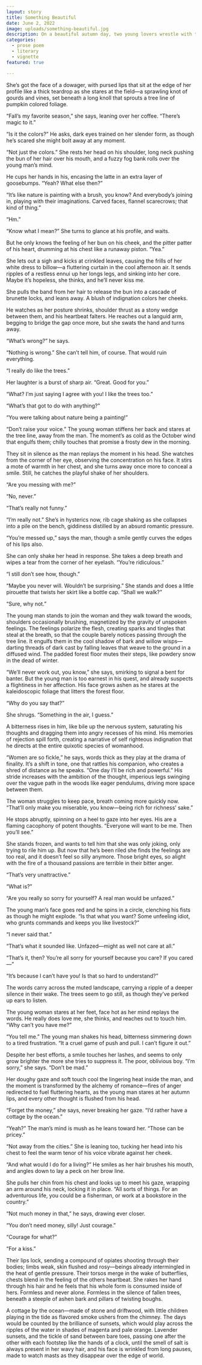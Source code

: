 ```yaml
---
layout: story
title: Something Beautiful
date: June 2, 2022
image: uploads/something-beautiful.jpg
description: On a beautiful autumn day, two young lovers wrestle with their feelings for one-another. In a whistful moment of love, they dream of the perfect future.
categories: 
  - prose poem
  - literary
  - vignette
featured: true

---
```


She’s got the face of a dowager, with pursed lips that sit at the edge of her profile like a thick teardrop as she stares at the field—a sprawling knot of gourds and vines, set beneath a long knoll that sprouts a tree line of pumpkin colored foliage. 

“Fall’s my favorite season,” she says, leaning over her coffee. “There’s magic to it.”

“Is it the colors?” He asks, dark eyes trained on her slender form, as though he’s scared she might bolt away at any moment.

“Not just the colors.” She rests her head on his shoulder, long neck pushing the bun of her hair over his mouth, and a fuzzy fog bank rolls over the young man’s mind. 

He cups her hands in his, encasing the latte in an extra layer of goosebumps. “Yeah? What else then?”

“It’s like nature is painting with a brush, you know? And everybody’s joining in, playing with their imaginations. Carved faces, flannel scarecrows; that kind of thing.”

“Hm.”

“Know what I mean?” She turns to glance at his profile, and waits. 

But he only knows the feeling of her bun on his cheek, and the pitter patter of his heart, drumming at his chest like a runaway piston. “Yea.”

She lets out a sigh and kicks at crinkled leaves, causing the frills of her white dress to billow—a fluttering curtain in the cool afternoon air. It sends ripples of a restless ennui up her longs legs, and sinking into her core. Maybe it’s hopeless, she thinks, and he’ll never kiss me. 

She pulls the band from her hair to release the bun into a cascade of brunette locks, and leans away. A blush of indignation colors her cheeks.

He watches as her posture shrinks, shoulder thrust as a stony wedge between them, and his heartbeat falters. He reaches out a languid arm, begging to bridge the gap once more, but she swats the hand and turns away.

“What’s wrong?” he says.

“Nothing is wrong.” She can’t tell him, of course. That would ruin everything. 

“I really do like the trees.”

Her laughter is a burst of sharp air. “Great. Good for you.”

“What? I’m just saying I agree with you! I like the trees too.”

“What’s that got to do with anything?”

“You were talking about nature being a painting!”

“Don’t raise your voice.” The young woman stiffens her back and stares at the tree line, away from the man. The moment’s as cold as the October wind that engulfs them; chilly touches that promise a frosty dew in the morning.

They sit in silence as the man replays the moment in his head. She watches from the corner of her eye, observing the concentration on his face. It stirs a mote of warmth in her chest, and she turns away once more to conceal a smile. Still, he catches the playful shake of her shoulders. 

“Are you messing with me?” 

“No, never.”

“That’s really not funny.”

“I’m really not.” She’s in hysterics now, rib cage shaking as she collapses into a pile on the bench, giddiness distilled by an absurd romantic pressure. 

“You’re messed up,” says the man, though a smile gently curves the edges of his lips also.

She can only shake her head in response. She takes a deep breath and wipes a tear from the corner of her eyelash. “You’re ridiculous.”

“I still don’t see how, though.”

“Maybe you never will. Wouldn’t be surprising.” She stands and does a little pirouette that twists her skirt like a bottle cap. “Shall we walk?”

“Sure, why not.”

The young man stands to join the woman and they walk toward the woods, shoulders occasionally brushing, magnetized by the gravity of unspoken feelings. The feelings polarize the flesh, creating sparks and tingles that steal at the breath, so that the couple barely notices passing through the tree line. It engulfs them in the cool shadow of bark and willow wisps—darting threads of dark cast by falling leaves that weave to the ground in a diffused wind. The padded forest floor mutes their steps, like powdery snow in the dead of winter. 

“We’ll never work out, you know,” she says, smirking to signal a bent for banter. But the young man is too earnest in his quest, and already suspects a flightiness in her affection. His face grows ashen as he stares at the kaleidoscopic foliage that litters the forest floor.

“Why do you say that?”

She shrugs. “Something in the air, I guess.”

A bitterness rises in him, like bile up the nervous system, saturating his thoughts and dragging them into angry recesses of his mind. His memories of rejection spill forth, creating a narrative of self righteous indignation that he directs at the entire quixotic species of womanhood. 

“Women are so fickle,” he says, words thick as they play at the drama of finality. It’s a shift in tone, one that rattles his companion, who creates a shred of distance as he speaks. “One day I’ll be rich and powerful.” His stride increases with the ambition of the thought, imperious legs swinging over the vague path in the woods like eager pendulums, driving more space between them.

The woman struggles to keep pace, breath coming more quickly now. “That’ll only make you miserable, you know—being rich for richness’ sake.”

He stops abruptly, spinning on a heel to gaze into her eyes. His are a flaming cacophony of potent thoughts. “Everyone will want to be me. Then you’ll see.”

She stands frozen, and wants to tell him that she was only joking, only trying to rile him up. But now that he’s been riled she finds the feelings are too real, and it doesn’t feel so silly anymore. Those bright eyes, so alight with the fire of a thousand passions are terrible in their bitter anger.

“That’s very unattractive.”

“What is?”

“Are you really so sorry for yourself? A real man would be unfazed.”  

The young man’s face goes red and he spins in a circle, clenching his fists as though he might explode. “Is that what you want? Some unfeeling idiot, who grunts commands and keeps you like livestock?”

“I never said that.”

“That’s what it sounded like. Unfazed—might as well not care at all.”

“That’s it, then? You’re all sorry for yourself because you care? If you cared—”

“It’s because I can’t have you! Is that so hard to understand?”

The words carry across the muted landscape, carrying a ripple of a deeper silence in their wake. The trees seem to go still, as though they’ve perked up ears to listen.

The young woman stares at her feet, face hot as her mind replays the words. He really does love me, she thinks, and reaches out to touch him. “Why can’t you have me?”

“You tell me.” The young man shakes his head, bitterness simmering down to a tired frustration. “It a cruel game of push and pull. I can’t figure it out.”

Despite her best efforts, a smile touches her lashes, and seems to only grow brighter the more she tries to suppress it. The poor, oblivious boy. “I’m sorry,” she says. “Don’t be mad.”

Her doughy gaze and soft touch cool the lingering heat inside the man, and the moment is transformed by the alchemy of romance—fires of anger redirected to fuel fluttering hearts, as the young man stares at her autumn lips, and every other thought is flushed from his head.

“Forget the money,” she says, never breaking her gaze. “I’d rather have a cottage by the ocean.”

“Yeah?” The man’s mind is mush as he leans toward her. “Those can be pricey.”

“Not away from the cities.” She is leaning too, tucking her head into his chest to feel the warm tenor of his voice vibrate against her cheek.

“And what would I do for a living?” He smiles as her hair brushes his mouth, and angles down to lay a peck on her brow line. 

She pulls her chin from his chest and looks up to meet his gaze, wrapping an arm around his neck, locking it in place. “All sorts of things. For an adventurous life, you could be a fisherman, or work at a bookstore in the country.”

“Not much money in that,” he says, drawing ever closer.

“You don’t need money, silly! Just courage.”

“Courage for what?”

“For a kiss.”

Their lips lock, sending a compound of opiates shooting through their bodies; limbs weak, skin flushed and rosy&mdash;beings already intermingled in the heat of gentle pressure. Their torsos merge in the wake of butterflies, chests blend in the feeling of the others heartbeat. She rakes her hand through his hair and he feels that his whole form is consumed inside of hers. Formless and never alone. Formless in the silence of fallen trees, beneath a steeple of ashen bark and pillars of twisting boughs.

A cottage by the ocean&mdash;made of stone and driftwood, with little children playing in the tide as flavored smoke ushers from the chimney. The days would be counted by the brilliance of sunsets, which would play across the ripples of the water in shades of magenta and pale orange. Lavender sunsets, and the tickle of sand between bare toes, passing one after the other with each footstep like the hands of a clock, until the smell of salt is always present in her wavy hair, and his face is wrinkled from long pauses, made to watch masts as they disappear over the edge of world. 